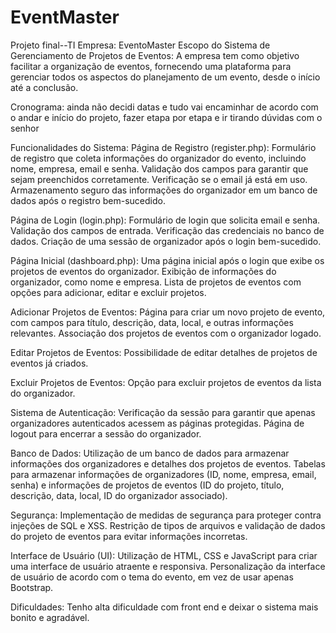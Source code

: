 # EventMaster
Projeto final--TI
Empresa: EventoMaster 
Escopo do Sistema de Gerenciamento de Projetos de Eventos: 
A empresa tem como objetivo facilitar a organização de eventos, fornecendo uma plataforma para gerenciar todos os aspectos do planejamento de um evento, desde o início até a conclusão.  

Cronograma: ainda não decidi datas e tudo vai encaminhar de acordo com o andar e início do projeto, fazer etapa por etapa e ir tirando dúvidas com o senhor  

Funcionalidades do Sistema: 
Página de Registro (register.php): 
Formulário de registro que coleta informações do organizador do evento, incluindo nome, empresa, email e senha. 
Validação dos campos para garantir que sejam preenchidos corretamente.
Verificação se o email já está em uso. 
Armazenamento seguro das informações do organizador em um banco de dados após o registro bem-sucedido. 

Página de Login (login.php): 
Formulário de login que solicita email e senha. 
Validação dos campos de entrada. 
Verificação das credenciais no banco de dados. 
Criação de uma sessão de organizador após o login bem-sucedido. 

Página Inicial (dashboard.php): 
Uma página inicial após o login que exibe os projetos de eventos do organizador. 
Exibição de informações do organizador, como nome e empresa. 
Lista de projetos de eventos com opções para adicionar, editar e excluir projetos. 

Adicionar Projetos de Eventos: 
Página para criar um novo projeto de evento, com campos para título, descrição, data, local, e outras informações relevantes. 
Associação dos projetos de eventos com o organizador logado. 

Editar Projetos de Eventos: 
Possibilidade de editar detalhes de projetos de eventos já criados.

Excluir Projetos de Eventos: 
Opção para excluir projetos de eventos da lista do organizador. 

Sistema de Autenticação: 
Verificação da sessão para garantir que apenas organizadores autenticados acessem as páginas protegidas. 
Página de logout para encerrar a sessão do organizador. 

Banco de Dados: 
Utilização de um banco de dados para armazenar informações dos organizadores e detalhes dos projetos de eventos. 
Tabelas para armazenar informações de organizadores (ID, nome, empresa, email, senha) e informações de projetos de eventos (ID do projeto, título, descrição, data, local, ID do organizador associado). 

Segurança: 
Implementação de medidas de segurança para proteger contra injeções de SQL e XSS. 
Restrição de tipos de arquivos e validação de dados do projeto de eventos para evitar informações incorretas. 

Interface de Usuário (UI): 
Utilização de HTML, CSS e JavaScript para criar uma interface de usuário atraente e responsiva. 
Personalização da interface de usuário de acordo com o tema do evento, em vez de usar apenas Bootstrap.  

Dificuldades: Tenho alta dificuldade com front end e deixar o sistema mais bonito e agradável. 
